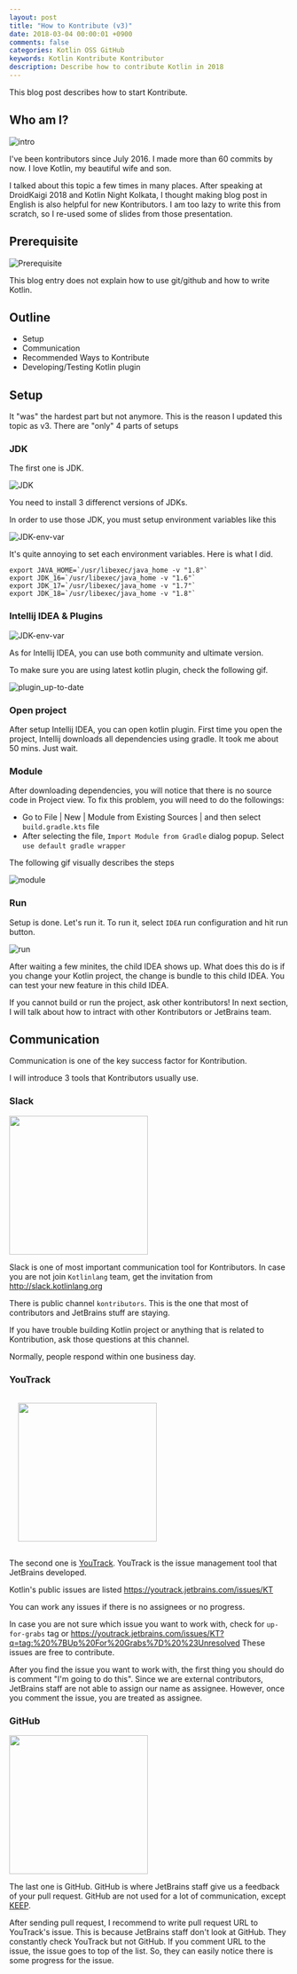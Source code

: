 ```yaml
---
layout: post
title: "How to Kontribute (v3)"
date: 2018-03-04 00:00:01 +0900
comments: false
categories: Kotlin OSS GitHub 
keywords: Kotlin Kontribute Kontributor
description: Describe how to contribute Kotlin in 2018
---
```


This blog post describes how to start Kontribute.

## Who am I?

![intro](https://raw.githubusercontent.com/wiki/shiraji/images/blog/images/how-to-kontribute-v3/how-to-kontribute-v3.002.jpg)

I've been kontributors since July 2016. I made more than 60 commits by now. I love Kotlin, my beautiful wife and son.

I talked about this topic a few times in many places. After speaking at DroidKaigi 2018 and Kotlin Night Kolkata, I thought making blog post in English is also helpful for new Kontributors. I am too lazy to write this from scratch, so I re-used some of slides from those presentation.

## Prerequisite

![Prerequisite](https://raw.githubusercontent.com/wiki/shiraji/images/blog/images/how-to-kontribute-v3/how-to-kontribute-v3.004.jpg)

This blog entry does not explain how to use git/github and how to write Kotlin.

## Outline

* Setup
* Communication
* Recommended Ways to Kontribute
* Developing/Testing Kotlin plugin

## Setup

It "was" the hardest part but not anymore. This is the reason I updated this topic as v3. There are "only" 4 parts of setups

### JDK

The first one is JDK.

![JDK](https://raw.githubusercontent.com/wiki/shiraji/images/blog/images/how-to-kontribute-v3/how-to-kontribute-v3.007.jpg)

You need to install 3 differenct versions of JDKs.

In order to use those JDK, you must setup environment variables like this

![JDK-env-var](https://raw.githubusercontent.com/wiki/shiraji/images/blog/images/how-to-kontribute-v3/how-to-kontribute-v3.008.jpg)

It's quite annoying to set each environment variables. Here is what I did.

```
export JAVA_HOME=`/usr/libexec/java_home -v "1.8"`
export JDK_16=`/usr/libexec/java_home -v "1.6"`
export JDK_17=`/usr/libexec/java_home -v "1.7"`
export JDK_18=`/usr/libexec/java_home -v "1.8"`
```

### Intellij IDEA & Plugins

![JDK-env-var](https://raw.githubusercontent.com/wiki/shiraji/images/blog/images/how-to-kontribute-v3/how-to-kontribute-v3.008.jpg)

As for Intellij IDEA, you can use both community and ultimate version.

To make sure you are using latest kotlin plugin, check the following gif.

![plugin_up-to-date](https://raw.githubusercontent.com/wiki/shiraji/images/blog/images/how-to-kontribute-v3/plugin_up-to-date.gif)

### Open project

After setup Intellij IDEA, you can open kotlin plugin. First time you open the project, Intellij downloads all dependencies using gradle. It took me about 50 mins. Just wait.

### Module

After downloading dependencies, you will notice that there is no source code in Project view. To fix this problem, you will need to do the followings:

* Go to File | New | Module from Existing Sources | and then select 
`build.gradle.kts` file
* After selecting the file, `Import Module from Gradle` dialog popup. Select `use default gradle wrapper`

The following gif visually describes the steps

![module](https://raw.githubusercontent.com/wiki/shiraji/images/blog/images/how-to-kontribute-v3/module.gif)

### Run

Setup is done. Let's run it. To run it, select `IDEA` run configuration and hit run button.

![run](https://raw.githubusercontent.com/wiki/shiraji/images/blog/images/how-to-kontribute-v3/run.gif)

After waiting a few minites, the child IDEA shows up. What does this do is if you change your Kotlin project, the change is bundle to this child IDEA. You can test your new feature in this child IDEA.

If you cannot build or run the project, ask other kontributors! In next section, I will talk about how to intract with other Kontributors or JetBrains team.

## Communication

Communication is one of the key success factor for Kontribution.

I will introduce 3 tools that Kontributors usually use.

### Slack

<img src="https://raw.githubusercontent.com/wiki/shiraji/images/blog/images/how-to-kontribute-v3/slack_rgb.png" width="250" style="border: none;" />

Slack is one of most important communication tool for Kontributors. In case you are not join `Kotlinlang` team, get the invitation from http://slack.kotlinlang.org

There is public channel `kontributors`. This is the one that most of contributors and JetBrains stuff are staying.

If you have trouble building Kotlin project or anything that is related to Kontribution, ask those questions at this channel.

Normally, people respond within one business day.

### YouTrack

<img src="https://raw.githubusercontent.com/wiki/shiraji/images/blog/images/how-to-kontribute-v3/logo-text.png" width="250" style="border: none; padding: 16px" />

The second one is [YouTrack](https://www.jetbrains.com/youtrack/). YouTrack is the issue management tool that JetBrains developed. 

Kotlin's public issues are listed https://youtrack.jetbrains.com/issues/KT

You can work any issues if there is no assignees or no progress. 

In case you are not sure which issue you want to work with, check for `up-for-grabs` tag or https://youtrack.jetbrains.com/issues/KT?q=tag:%20%7BUp%20For%20Grabs%7D%20%23Unresolved These issues are free to contribute.

After you find the issue you want to work with, the first thing you should do is comment "I'm going to do this". Since we are external contributors, JetBrains staff are not able to assign our name as assignee. However, once you comment the issue, you are treated as assignee.

### GitHub

<img src="https://raw.githubusercontent.com/wiki/shiraji/images/blog/images/how-to-kontribute-v3/GitHub_Logo.png" width="250" style="border: none;" />

The last one is GitHub. GitHub is where JetBrains staff give us a feedback of your pull request. GitHub are not used for a lot of communication, except [KEEP](https://github.com/Kotlin/KEEP).

After sending pull request, I recommend to write pull request URL to YouTrack's issue. This is because JetBrains staff don't look at GitHub. They constantly check YouTrack but not GitHub. If you comment URL to the issue, the issue goes to top of the list. So, they can easily notice there is some progress for the issue.

